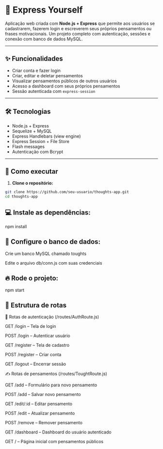 # 🧠 Express Yourself

Aplicação web criada com **Node.js + Express** que permite aos usuários se cadastrarem, fazerem login e escreverem seus próprios pensamentos ou frases motivacionais. Um projeto completo com autenticação, sessões e conexão com banco de dados MySQL.

---

## ✨ Funcionalidades

- Criar conta e fazer login
- Criar, editar e deletar pensamentos
- Visualizar pensamentos públicos de outros usuários
- Acesso a dashboard com seus próprios pensamentos
- Sessão autenticada com `express-session`

---

## 🛠️ Tecnologias

- Node.js + Express
- Sequelize + MySQL
- Express Handlebars (view engine)
- Express Session + File Store
- Flash messages
- Autenticação com Bcrypt

---

## 🚀 Como executar

1. **Clone o repositório:**
```bash
git clone https://github.com/seu-usuario/thoughts-app.git
cd thoughts-app
```

## 💻 Instale as dependências:

npm install

## 💾 Configure o banco de dados:

Crie um banco MySQL chamado toughts

Edite o arquivo db/conn.js com suas credenciais

## 🔥 Rode o projeto:

npm start

## 📁 Estrutura de rotas

🔐 Rotas de autenticação (/routes/AuthRoute.js)

GET /login – Tela de login

POST /login – Autenticar usuário

GET /register – Tela de cadastro

POST /register – Criar conta

GET /logout – Encerrar sessão

✍️ Rotas de pensamentos (/routes/ToughtRoute.js)

GET /add – Formulário para novo pensamento

POST /add – Salvar novo pensamento

GET /edit/:id – Editar pensamento

POST /edit – Atualizar pensamento

POST /remove – Remover pensamento

GET /dashboard – Dashboard do usuário autenticado

GET / – Página inicial com pensamentos públicos

